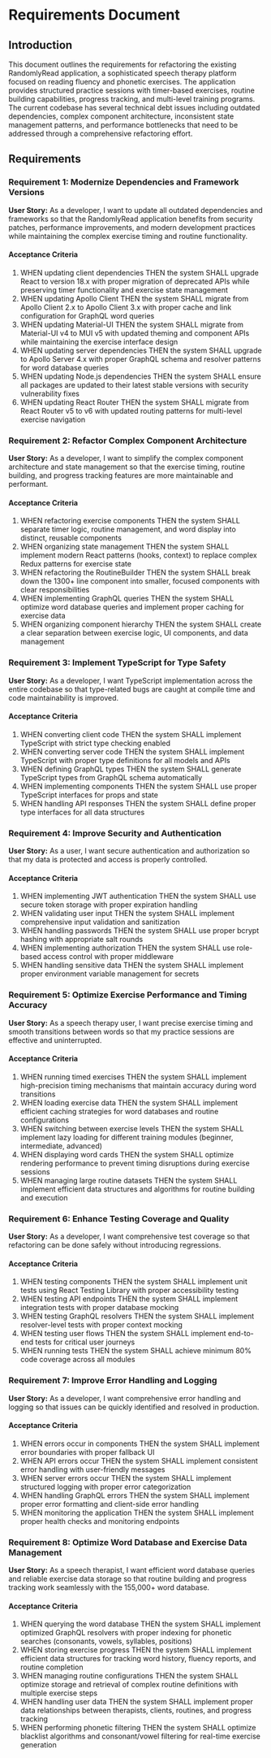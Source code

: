 # Requirements Document

## Introduction

This document outlines the requirements for refactoring the existing RandomlyRead application, a sophisticated speech therapy platform focused on reading fluency and phonetic exercises. The application provides structured practice sessions with timer-based exercises, routine building capabilities, progress tracking, and multi-level training programs. The current codebase has several technical debt issues including outdated dependencies, complex component architecture, inconsistent state management patterns, and performance bottlenecks that need to be addressed through a comprehensive refactoring effort.

## Requirements

### Requirement 1: Modernize Dependencies and Framework Versions

**User Story:** As a developer, I want to update all outdated dependencies and frameworks so that the RandomlyRead application benefits from security patches, performance improvements, and modern development practices while maintaining the complex exercise timing and routine functionality.

#### Acceptance Criteria

1. WHEN updating client dependencies THEN the system SHALL upgrade React to version 18.x with proper migration of deprecated APIs while preserving timer functionality and exercise state management
2. WHEN updating Apollo Client THEN the system SHALL migrate from Apollo Client 2.x to Apollo Client 3.x with proper cache and link configuration for GraphQL word queries
3. WHEN updating Material-UI THEN the system SHALL migrate from Material-UI v4 to MUI v5 with updated theming and component APIs while maintaining the exercise interface design
4. WHEN updating server dependencies THEN the system SHALL upgrade to Apollo Server 4.x with proper GraphQL schema and resolver patterns for word database queries
5. WHEN updating Node.js dependencies THEN the system SHALL ensure all packages are updated to their latest stable versions with security vulnerability fixes
6. WHEN updating React Router THEN the system SHALL migrate from React Router v5 to v6 with updated routing patterns for multi-level exercise navigation

### Requirement 2: Refactor Complex Component Architecture

**User Story:** As a developer, I want to simplify the complex component architecture and state management so that the exercise timing, routine building, and progress tracking features are more maintainable and performant.

#### Acceptance Criteria

1. WHEN refactoring exercise components THEN the system SHALL separate timer logic, routine management, and word display into distinct, reusable components
2. WHEN organizing state management THEN the system SHALL implement modern React patterns (hooks, context) to replace complex Redux patterns for exercise state
3. WHEN refactoring the RoutineBuilder THEN the system SHALL break down the 1300+ line component into smaller, focused components with clear responsibilities
4. WHEN implementing GraphQL queries THEN the system SHALL optimize word database queries and implement proper caching for exercise data
5. WHEN organizing component hierarchy THEN the system SHALL create a clear separation between exercise logic, UI components, and data management

### Requirement 3: Implement TypeScript for Type Safety

**User Story:** As a developer, I want TypeScript implementation across the entire codebase so that type-related bugs are caught at compile time and code maintainability is improved.

#### Acceptance Criteria

1. WHEN converting client code THEN the system SHALL implement TypeScript with strict type checking enabled
2. WHEN converting server code THEN the system SHALL implement TypeScript with proper type definitions for all models and APIs
3. WHEN defining GraphQL types THEN the system SHALL generate TypeScript types from GraphQL schema automatically
4. WHEN implementing components THEN the system SHALL use proper TypeScript interfaces for props and state
5. WHEN handling API responses THEN the system SHALL define proper type interfaces for all data structures

### Requirement 4: Improve Security and Authentication

**User Story:** As a user, I want secure authentication and authorization so that my data is protected and access is properly controlled.

#### Acceptance Criteria

1. WHEN implementing JWT authentication THEN the system SHALL use secure token storage with proper expiration handling
2. WHEN validating user input THEN the system SHALL implement comprehensive input validation and sanitization
3. WHEN handling passwords THEN the system SHALL use proper bcrypt hashing with appropriate salt rounds
4. WHEN implementing authorization THEN the system SHALL use role-based access control with proper middleware
5. WHEN handling sensitive data THEN the system SHALL implement proper environment variable management for secrets

### Requirement 5: Optimize Exercise Performance and Timing Accuracy

**User Story:** As a speech therapy user, I want precise exercise timing and smooth transitions between words so that my practice sessions are effective and uninterrupted.

#### Acceptance Criteria

1. WHEN running timed exercises THEN the system SHALL implement high-precision timing mechanisms that maintain accuracy during word transitions
2. WHEN loading exercise data THEN the system SHALL implement efficient caching strategies for word databases and routine configurations
3. WHEN switching between exercise levels THEN the system SHALL implement lazy loading for different training modules (beginner, intermediate, advanced)
4. WHEN displaying word cards THEN the system SHALL optimize rendering performance to prevent timing disruptions during exercise sessions
5. WHEN managing large routine datasets THEN the system SHALL implement efficient data structures and algorithms for routine building and execution

### Requirement 6: Enhance Testing Coverage and Quality

**User Story:** As a developer, I want comprehensive test coverage so that refactoring can be done safely without introducing regressions.

#### Acceptance Criteria

1. WHEN testing components THEN the system SHALL implement unit tests using React Testing Library with proper accessibility testing
2. WHEN testing API endpoints THEN the system SHALL implement integration tests with proper database mocking
3. WHEN testing GraphQL resolvers THEN the system SHALL implement resolver-level tests with proper context mocking
4. WHEN testing user flows THEN the system SHALL implement end-to-end tests for critical user journeys
5. WHEN running tests THEN the system SHALL achieve minimum 80% code coverage across all modules

### Requirement 7: Improve Error Handling and Logging

**User Story:** As a developer, I want comprehensive error handling and logging so that issues can be quickly identified and resolved in production.

#### Acceptance Criteria

1. WHEN errors occur in components THEN the system SHALL implement error boundaries with proper fallback UI
2. WHEN API errors occur THEN the system SHALL implement consistent error handling with user-friendly messages
3. WHEN server errors occur THEN the system SHALL implement structured logging with proper error categorization
4. WHEN handling GraphQL errors THEN the system SHALL implement proper error formatting and client-side error handling
5. WHEN monitoring the application THEN the system SHALL implement proper health checks and monitoring endpoints

### Requirement 8: Optimize Word Database and Exercise Data Management

**User Story:** As a speech therapist, I want efficient word database queries and reliable exercise data storage so that routine building and progress tracking work seamlessly with the 155,000+ word database.

#### Acceptance Criteria

1. WHEN querying the word database THEN the system SHALL implement optimized GraphQL resolvers with proper indexing for phonetic searches (consonants, vowels, syllables, positions)
2. WHEN storing exercise progress THEN the system SHALL implement efficient data structures for tracking word history, fluency reports, and routine completion
3. WHEN managing routine configurations THEN the system SHALL optimize storage and retrieval of complex routine definitions with multiple exercise steps
4. WHEN handling user data THEN the system SHALL implement proper data relationships between therapists, clients, routines, and progress tracking
5. WHEN performing phonetic filtering THEN the system SHALL optimize blacklist algorithms and consonant/vowel filtering for real-time exercise generation
